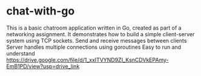 # chat-with-go
This is a basic chatroom application written in Go, created as part of a networking assignment. It demonstrates how to build a simple client-server system using TCP sockets.
Send and receive messages between clients
Server handles multiple connections using goroutines
Easy to run and understand
https://drive.google.com/file/d/1_xxITVYND9ZI_KsnCDVkEPAmy-EmB1PD/view?usp=drive_link
